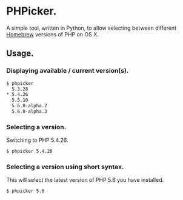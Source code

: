# PHPicker.

A simple tool, written in Python, to allow selecting between different [Homebrew][brew] versions of PHP on OS X.

## Usage.

### Displaying available / current version(s).

```bash
$ phpicker
  5.3.28
* 5.4.26
  5.5.10
  5.6.0-alpha.2
  5.6.0-alpha.3
```

### Selecting a version.

Switching to PHP 5.4.26.

```bash
$ phpicker 5.4.26
```

### Selecting a version using short syntax.

This will select the latest version of PHP 5.6 you have installed.

```bash
$ phpicker 5.6
```

[brew]: http://brew.sh
